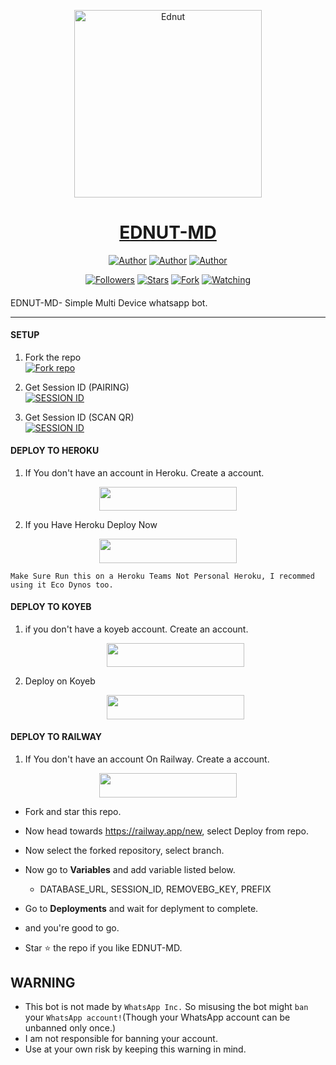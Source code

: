 <p align="center">  
  <a href="https://whatsapp.com/channel/0029VaZAY2P4yltOvNaegY2w">
    <img alt="Ednut" height="300" src="https://telegra.ph/file/1fce7dd9748d187fda061.jpg">
    <h1 align="center">EDNUT-MD</h1>
  </a>
</p>
<p align="center">
<a href="https://github.com/Ednut001"><img title="Author" src="https://img.shields.io/badge/Ednut001-black?style=for-the-badge&logo=Github"></a> <a href="https://whatsapp.com/channel/0029VaZAY2P4yltOvNaegY2w"><img title="Author" src="https://img.shields.io/badge/CHANNEL-black?style=for-the-badge&logo=whatsapp"></a> <a href="https://wa.me/2348102487241"><img title="Author" src="https://img.shields.io/badge/CHAT US-black?style=for-the-badge&logo=whatsapp"></a>
<p/>
<p align="center">
<a href="https://github.com/Ednut001?tab=followers"><img title="Followers" src="https://img.shields.io/github/followers/Ednut001?label=Followers&style=social"></a>
<a href="https://github.com/Ednut001/Ednut-Md/stargazers/"><img title="Stars" src="https://img.shields.io/github/stars/Ednut001/Ednut-Md?&style=social"></a>
<a href="https://github.com/Ednut001/Ednut-Md/network/members"><img title="Fork" src="https://img.shields.io/github/forks/Ednut001/Ednut-Md?style=social"></a>
<a href="https://github.com/Ednut001/Ednut-Md/watchers"><img title="Watching" src="https://img.shields.io/github/watchers/Ednut001/Ednut-Md?label=Watching&style=social"></a>
</p>

####  
EDNUT-MD- Simple Multi Device whatsapp bot.

***

#### SETUP

1. Fork the repo
    <br>
<a href='https://github.com/Ednut001/Ednut-Md/fork' target="_blank"><img alt='Fork repo' src='https://img.shields.io/badge/Fork Repo-100000?style=for-the-badge&logo=scan&logoColor=white&labelColor=black&color=black'/></a>



2. Get Session ID (PAIRING)
    <br>
<a href='https://ednut-md-session.onrender.com/pair' target="_blank"><img alt='SESSION ID' src='https://img.shields.io/badge/Session_id-100000?style=for-the-badge&logo=scan&logoColor=white&labelColor=black&color=black'/></a>


3. Get Session ID (SCAN QR)
    <br>
<a href='https://ednut-md-session.onrender.com/qr' target="_blank"><img alt='SESSION ID' src='https://img.shields.io/badge/Session_id-100000?style=for-the-badge&logo=scan&logoColor=white&labelColor=black&color=black'/></a>


#### DEPLOY TO HEROKU

1. If You don't have an account in Heroku. Create a account.
    <br>
<p align="center"><a href="https://signup.heroku.com"> <img src="https://img.shields.io/badge/heroku%20Account-blue?style=for-the-badge&logo=heroku" width="220" height="38.45"/></a></p>

2. If you Have Heroku Deploy Now
    <br>
<p align="center"><a href="https://heroku.com/deploy?template=https://github/Ednut001/Ednut-Md"> <img src="https://img.shields.io/badge/heroku%20Deploy-blue?style=for-the-badge&logo=heroku" width="220" height="38.45"/></a></p>

```
Make Sure Run this on a Heroku Teams Not Personal Heroku, I recommed using it Eco Dynos too.
```

#### DEPLOY TO KOYEB

1. if you don't have a koyeb account. Create an account.
   <br>
   <p align="center"><a href="https://app.koyeb.com/auth/signup"> <img src="https://img.shields.io/badge/Koyeb account-blue?style=for-the-badge&logo=koyeb" width="220" height="38.45"/></a></p>

2. Deploy on Koyeb
   <br>
   <p align="center"><a href="https://app.koyeb.com/apps/deploy?type=git&repository=github.com/Ednut001/Ednut-Md&branch=main&env[SESSION_ID]&env[OWNER_NUMBER]=2348102487241&env[MONGODB_URI]&&env[OWNER_NAME]=Ednut&env[KOYEB_API]&env[PREFIX]=.&env[WAPRESENCE]&env[AUTO_READ_STATUS]=false&env[DISABLE_PM]=false&env[PACK_AUTHER]=whatsapp+bot&env[PACK_NAME]=Ednut+MD&env[STYLE]=0&env[MODE]=private&env[READ_MESSAGE]=false&env[THEME]=Whatsappbot&env[WARN_COUNT]=3&env[BLOCK_JID]=null&env[TIME_ZONE]=Africa/Lagos&name=Ednut-md&env[KOYEB_NAME]=Ednut-md&env[SUDO]=null&env[THUMB_IMAGE]=https://telegra.ph/file/1fce7dd9748d187fda061.jpg"> <img src="https://img.shields.io/badge/Koyeb account-blue?style=for-the-badge&logo=koyeb" width="220" height="38.45"/></a></p>

#### DEPLOY TO RAILWAY

1. If You don't have an account On Railway. Create a account.
    <br>
<p align="center"><a href="https://railway.app"> <img src="https://img.shields.io/badge/RailWay%20Account-blue?style=for-the-badge&logo=Railway" width="220" height="38.45"/></a></p>

 - Fork and star this repo.
- Now head towards https://railway.app/new, select Deploy from repo.
- Now select the forked repository, select branch.
- Now go to <b>Variables</b> and add variable listed below.
   - DATABASE_URL, SESSION_ID, REMOVEBG_KEY, PREFIX
- Go to <b>Deployments</b> and wait for deplyment to complete.
- and you're good to go.
  

- Star ⭐ the repo if you like EDNUT-MD.

   
## WARNING
- This bot is not made by `WhatsApp Inc.` So misusing the bot might `ban` your `WhatsApp account!`(Though your WhatsApp account can be unbanned only once.)
- I am not responsible for banning your account.
- Use at your own risk by keeping this warning in mind.
